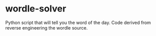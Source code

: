 # wordle-solver
Python script that will tell you the word of the day. Code derived from reverse engineering the wordle source.
